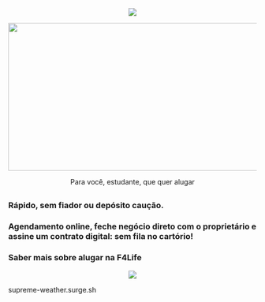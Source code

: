 <div align="center">
<img src=https://user-images.githubusercontent.com/65422390/140593753-36ca8ebd-57a7-4e05-82ac-a57b120d11e9.png >
</div>

<p align="center">
  <img src="https://user-images.githubusercontent.com/65422390/140593765-81f7f8ae-ca95-4176-8313-a1a8d6170c19.jpg" width="750px" height="300px"/></p>

<p align="center"> Para você, estudante, que quer alugar  <p align="center">




## 
 
### Rápido, sem fiador ou depósito caução.

### Agendamento online, feche negócio direto com o proprietário e assine um contrato digital: sem fila no cartório!

### Saber mais sobre alugar na F4Life













<div align="center">
<img src=https://user-images.githubusercontent.com/65422390/140593757-118b0731-dadc-49e2-a1f8-3513d4b724c7.png >
</div>

supreme-weather.surge.sh
